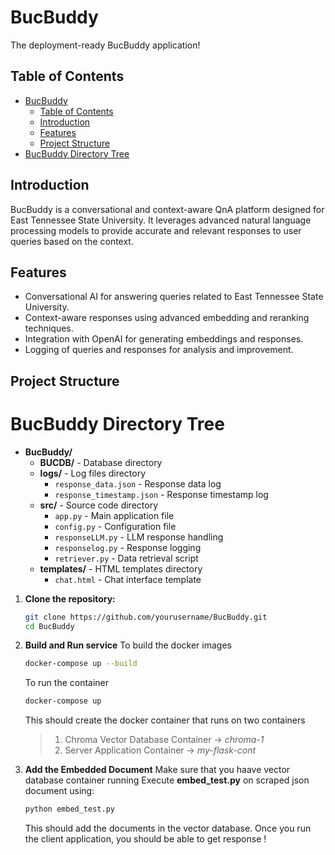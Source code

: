 # BucBuddy

The deployment-ready BucBuddy application!

## Table of Contents

- [BucBuddy](#bucbuddy)
  - [Table of Contents](#table-of-contents)
  - [Introduction](#introduction)
  - [Features](#features)
  - [Project Structure](#project-structure)
- [BucBuddy Directory Tree](#bucbuddy-directory-tree)

## Introduction

BucBuddy is a conversational and context-aware QnA platform designed for East Tennessee State University. It leverages advanced natural language processing models to provide accurate and relevant responses to user queries based on the context.

## Features

- Conversational AI for answering queries related to East Tennessee State University.
- Context-aware responses using advanced embedding and reranking techniques.
- Integration with OpenAI for generating embeddings and responses.
- Logging of queries and responses for analysis and improvement.

## Project Structure

# BucBuddy Directory Tree

- **BucBuddy/**
  - **BUCDB/** - Database directory
  - **logs/** - Log files directory
    - `response_data.json` - Response data log
    - `response_timestamp.json` - Response timestamp log
  - **src/** - Source code directory
    - `app.py` - Main application file
    - `config.py` - Configuration file
    - `responseLLM.py` - LLM response handling
    - `responselog.py` - Response logging
    - `retriever.py` - Data retrieval script
  - **templates/** - HTML templates directory
    - `chat.html` - Chat interface template


1. **Clone the repository:**

   ```sh
   git clone https://github.com/yourusername/BucBuddy.git
   cd BucBuddy
   ```


2. **Build and Run service**
    To build the docker images
    ```bash
    docker-compose up --build   
    ```
   To run the container
   ```bash
   docker-compose up
   ```
    This should create the docker container that runs on two containers
    > 1. Chroma Vector Database Container -> *chroma-1*
    > 2. Server Application Container -> *my-flask-cont*

3. **Add the Embedded Document**
    Make sure that you haave vector database container running
    Execute **embed_test.py** on scraped json document using:
    ```bash
    python embed_test.py
    ```
    This should add the documents in the vector database. Once you run the client application, you should be able to get response !